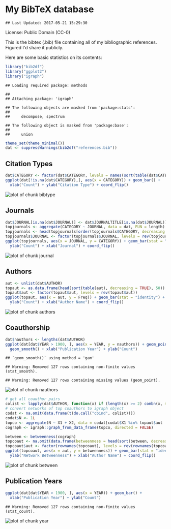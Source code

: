 # My BibTeX database


```
## Last Updated: 2017-05-21 15:29:30
```

License: Public Domain (CC-0)

This is the bibtex (.bib) file containing all of my bibliographic references. Figured I'd share it publicly.



Here are some basic statistics on its contents:


```r
library("bib2df")
library("ggplot2")
library("igraph")
```

```
## Loading required package: methods
```

```
## 
## Attaching package: 'igraph'
```

```
## The following objects are masked from 'package:stats':
## 
##     decompose, spectrum
```

```
## The following object is masked from 'package:base':
## 
##     union
```

```r
theme_set(theme_minimal())
dat <- suppressWarnings(bib2df("references.bib"))
```

## Citation Types


```r
dat$CATEGORY <- factor(dat$CATEGORY, levels = names(sort(table(dat$CATEGORY))))
ggplot(dat[!is.na(dat$CATEGORY),], aes(x = CATEGORY)) + geom_bar() + 
  xlab("Count") + ylab("Citation Type") + coord_flip()
```

![plot of chunk bibtype](http://i.imgur.com/4N4TAqE.png)

## Journals


```r
dat$JOURNAL[is.na(dat$JOURNAL)] <- dat$JOURNALTITLE[is.na(dat$JOURNAL)]
topjournals <- aggregate(CATEGORY ~ JOURNAL, data = dat, FUN = length)
topjournals <- head(topjournals[order(topjournals$CATEGORY, decreasing = TRUE), ], 50)
topjournals$JOURNAL <- factor(topjournals$JOURNAL, levels = rev(topjournals$JOURNAL))
ggplot(topjournals, aes(x = JOURNAL, y = CATEGORY)) + geom_bar(stat = "identity") + 
  ylab("Count") + xlab("Journal") + coord_flip()
```

![plot of chunk journal](http://i.imgur.com/vwFCuou.png)

## Authors


```r
aut <- unlist(dat$AUTHOR)
topaut <- as.data.frame(head(sort(table(aut), decreasing = TRUE), 50))
topaut$aut <- factor(topaut$aut, levels = rev(topaut$aut))
ggplot(topaut, aes(x = aut, y = Freq)) + geom_bar(stat = "identity") + 
  ylab("Count") + xlab("Author Name") + coord_flip()
```

![plot of chunk authors](http://i.imgur.com/WQ6R4NC.png)

## Coauthorship


```r
dat$nauthors <- lengths(dat$AUTHOR)
ggplot(dat[dat$YEAR > 1900, ], aes(x = YEAR, y = nauthors)) + geom_point() + 
  geom_smooth() + xlab("Publication Year") + ylab("Count")
```

```
## `geom_smooth()` using method = 'gam'
```

```
## Warning: Removed 127 rows containing non-finite values (stat_smooth).
```

```
## Warning: Removed 127 rows containing missing values (geom_point).
```

![plot of chunk nauthors](http://i.imgur.com/lfUTHst.png)


```r
# get all coauthor pairs
colist <- lapply(dat$AUTHOR, function(x) if (length(x) >= 2) combn(x, m = 2) else NA_character_)
# convert networks of top coauthors to igraph object
codat <- na.omit(data.frame(t(do.call("cbind", colist))))
codat$N <- 1L
topco <- aggregate(N ~ X1 + X2, data = codat[codat$X1 %in% topaut$aut | codat$X1 %in% topaut$aut, ], FUN = sum)
cograph <- igraph::graph_from_data_frame(topco, directed = FALSE)
```


```r
between <- betweenness(cograph)
topcoaut <- na.omit(data.frame(betweenness = head(sort(between, decreasing = TRUE), 30)))
topcoaut$aut <- factor(rownames(topcoaut), levels = rev(rownames(topcoaut)))
ggplot(topcoaut, aes(x = aut, y = betweenness)) + geom_bar(stat = "identity") + 
  ylab("Network Betweenness") + xlab("Author Name") + coord_flip()
```

![plot of chunk between](http://i.imgur.com/Hj8G3TP.png)

## Publication Years


```r
ggplot(dat[dat$YEAR > 1900, ], aes(x = YEAR)) + geom_bar() +
  xlab("Publication Year") + ylab("Count")
```

```
## Warning: Removed 127 rows containing non-finite values (stat_count).
```

![plot of chunk year](http://i.imgur.com/F87JpUz.png)


